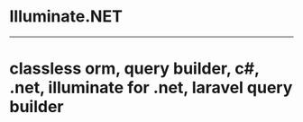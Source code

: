 # Illuminate.NET
----------------------------------------------------------------------------------
classless orm, query builder, c#, .net, illuminate for .net, laravel query builder
==================================================================================
